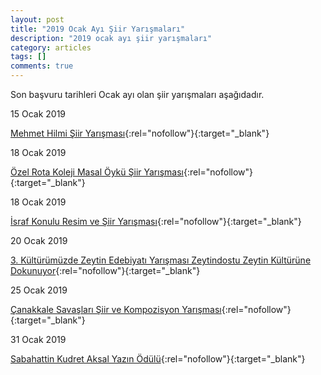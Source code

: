 ```yaml
---
layout: post
title: "2019 Ocak Ayı Şiir Yarışmaları"
description: "2019 ocak ayı şiir yarışmaları"
category: articles
tags: []
comments: true
---
```


Son başvuru tarihleri Ocak ayı olan şiir yarışmaları aşağıdadır.

15 Ocak 2019

[Mehmet Hilmi Şiir Yarışması](https://www.burasibatitrakya.com/haberler/24651-iske%C3%A7e-t%C3%BCrk-birli%C4%9Fi-nden-%C5%9Fiir-yar%C4%B1%C5%9Fmas%C4%B1.html?utm_source=edebiyatyarismalari.com&utm_medium=affiliate&utm_campaign=cpc){:rel="nofollow"}{:target="_blank"}


18 Ocak 2019

[Özel Rota Koleji Masal Öykü Şiir Yarışması](https://www.guncel-egitim.org/ozel-rota-koleji-masal-oyku-siir-yarismasi/?utm_source=edebiyatyarismalari.com&utm_medium=affiliate&utm_campaign=cpc){:rel="nofollow"}{:target="_blank"}


18 Ocak 2019

[İsraf Konulu Resim ve Şiir Yarışması](http://kuyucakimamhatip.meb.k12.tr/icerikler/quotisrafquot-konulu-resim-ve-siir-yarismasi_4304946.html?utm_source=edebiyatyarismalari.com&utm_medium=affiliate&utm_campaign=cpc){:rel="nofollow"}{:target="_blank"}


20 Ocak 2019

[3. Kültürümüzde Zeytin Edebiyatı Yarışması Zeytindostu Zeytin Kültürüne Dokunuyor](http://zeytindostu.org.tr/wp-content/uploads/2018/01/3.Edebiyat-Yar%C4%B1%C5%9Fmas%C4%B1-%C5%9Eartname.pdf?utm_source=edebiyatyarismalari.com&utm_medium=affiliate&utm_campaign=cpc){:rel="nofollow"}{:target="_blank"}


25 Ocak 2019

[Çanakkale Savaşları Şiir ve Kompozisyon Yarışması](http://sehitenginekerortaokulu.meb.k12.tr/meb_iys_dosyalar/17/06/717471/dosyalar/2018_11/13230515_YANAKKALE_RESYM_YYYR_KOMP.pdf?utm_source=edebiyatyarismalari.com&utm_medium=affiliate&utm_campaign=cpc){:rel="nofollow"}{:target="_blank"}


31 Ocak 2019

[Sabahattin Kudret Aksal Yazın Ödülü](https://724kultursanat.com/sabahattin-kudret-aksal-yazin-odulu-duzenleniyor/?utm_source=edebiyatyarismalari.com&utm_medium=affiliate&utm_campaign=cpc){:rel="nofollow"}{:target="_blank"}